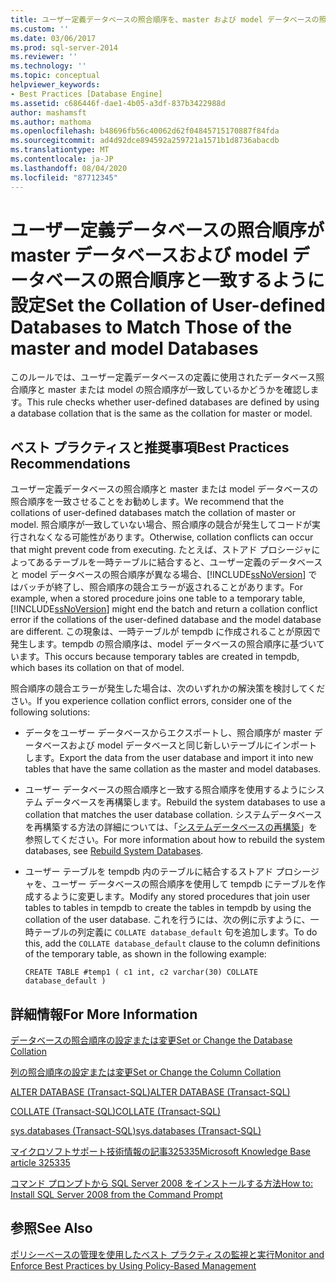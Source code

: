 ```yaml
---
title: ユーザー定義データベースの照合順序を、master および model データベースの照合順序と一致するように設定します。Microsoft Docs
ms.custom: ''
ms.date: 03/06/2017
ms.prod: sql-server-2014
ms.reviewer: ''
ms.technology: ''
ms.topic: conceptual
helpviewer_keywords:
- Best Practices [Database Engine]
ms.assetid: c686446f-dae1-4b05-a3df-837b3422988d
author: mashamsft
ms.author: mathoma
ms.openlocfilehash: b48696fb56c40062d62f04845715170887f84fda
ms.sourcegitcommit: ad4d92dce894592a259721a1571b1d8736abacdb
ms.translationtype: MT
ms.contentlocale: ja-JP
ms.lasthandoff: 08/04/2020
ms.locfileid: "87712345"
---
```

# <a name="set-the-collation-of-user-defined-databases-to-match-those-of-the-master-and-model-databases"></a><span data-ttu-id="d0849-102">ユーザー定義データベースの照合順序が master データベースおよび model データベースの照合順序と一致するように設定</span><span class="sxs-lookup"><span data-stu-id="d0849-102">Set the Collation of User-defined Databases to Match Those of the master and model Databases</span></span>
  <span data-ttu-id="d0849-103">このルールでは、ユーザー定義データベースの定義に使用されたデータベース照合順序と master または model の照合順序が一致しているかどうかを確認します。</span><span class="sxs-lookup"><span data-stu-id="d0849-103">This rule checks whether user-defined databases are defined by using a database collation that is the same as the collation for master or model.</span></span>  
  
## <a name="best-practices-recommendations"></a><span data-ttu-id="d0849-104">ベスト プラクティスと推奨事項</span><span class="sxs-lookup"><span data-stu-id="d0849-104">Best Practices Recommendations</span></span>  
 <span data-ttu-id="d0849-105">ユーザー定義データベースの照合順序と master または model データベースの照合順序を一致させることをお勧めします。</span><span class="sxs-lookup"><span data-stu-id="d0849-105">We recommend that the collations of user-defined databases match the collation of master or model.</span></span> <span data-ttu-id="d0849-106">照合順序が一致していない場合、照合順序の競合が発生してコードが実行されなくなる可能性があります。</span><span class="sxs-lookup"><span data-stu-id="d0849-106">Otherwise, collation conflicts can occur that might prevent code from executing.</span></span> <span data-ttu-id="d0849-107">たとえば、ストアド プロシージャによってあるテーブルを一時テーブルに結合すると、ユーザー定義のデータベースと model データベースの照合順序が異なる場合、[!INCLUDE[ssNoVersion](../includes/ssnoversion-md.md)] ではバッチが終了し、照合順序の競合エラーが返されることがあります。</span><span class="sxs-lookup"><span data-stu-id="d0849-107">For example, when a stored procedure joins one table to a temporary table, [!INCLUDE[ssNoVersion](../includes/ssnoversion-md.md)] might end the batch and return a collation conflict error if the collations of the user-defined database and the model database are different.</span></span> <span data-ttu-id="d0849-108">この現象は、一時テーブルが tempdb に作成されることが原因で発生します。tempdb の照合順序は、model データベースの照合順序に基づいています。</span><span class="sxs-lookup"><span data-stu-id="d0849-108">This occurs because temporary tables are created in tempdb, which bases its collation on that of model.</span></span>  
  
 <span data-ttu-id="d0849-109">照合順序の競合エラーが発生した場合は、次のいずれかの解決策を検討してください。</span><span class="sxs-lookup"><span data-stu-id="d0849-109">If you experience collation conflict errors, consider one of the following solutions:</span></span>  
  
-   <span data-ttu-id="d0849-110">データをユーザー データベースからエクスポートし、照合順序が master データベースおよび model データベースと同じ新しいテーブルにインポートします。</span><span class="sxs-lookup"><span data-stu-id="d0849-110">Export the data from the user database and import it into new tables that have the same collation as the master and model databases.</span></span>  
  
-   <span data-ttu-id="d0849-111">ユーザー データベースの照合順序と一致する照合順序を使用するようにシステム データベースを再構築します。</span><span class="sxs-lookup"><span data-stu-id="d0849-111">Rebuild the system databases to use a collation that matches the user database collation.</span></span> <span data-ttu-id="d0849-112">システムデータベースを再構築する方法の詳細については、「[システムデータベースの再構築](../relational-databases/databases/system-databases.md)」を参照してください。</span><span class="sxs-lookup"><span data-stu-id="d0849-112">For more information about how to rebuild the system databases, see [Rebuild System Databases](../relational-databases/databases/system-databases.md).</span></span>  
  
-   <span data-ttu-id="d0849-113">ユーザー テーブルを tempdb 内のテーブルに結合するストアド プロシージャを、ユーザー データベースの照合順序を使用して tempdb にテーブルを作成するように変更します。</span><span class="sxs-lookup"><span data-stu-id="d0849-113">Modify any stored procedures that join user tables to tables in tempdb to create the tables in tempdb by using the collation of the user database.</span></span> <span data-ttu-id="d0849-114">これを行うには、次の例に示すように、一時テーブルの列定義に `COLLATE database_default` 句を追加します。</span><span class="sxs-lookup"><span data-stu-id="d0849-114">To do this, add the `COLLATE database_default` clause to the column definitions of the temporary table, as shown in the following example:</span></span>  
  
    ```  
    CREATE TABLE #temp1 ( c1 int, c2 varchar(30) COLLATE database_default )  
    ```  
  
## <a name="for-more-information"></a><span data-ttu-id="d0849-115">詳細情報</span><span class="sxs-lookup"><span data-stu-id="d0849-115">For More Information</span></span>  
 [<span data-ttu-id="d0849-116">データベースの照合順序の設定または変更</span><span class="sxs-lookup"><span data-stu-id="d0849-116">Set or Change the Database Collation</span></span>](../relational-databases/collations/set-or-change-the-database-collation.md)  
  
 [<span data-ttu-id="d0849-117">列の照合順序の設定または変更</span><span class="sxs-lookup"><span data-stu-id="d0849-117">Set or Change the Column Collation</span></span>](../relational-databases/collations/set-or-change-the-column-collation.md)  
  
 [<span data-ttu-id="d0849-118">ALTER DATABASE &#40;Transact-SQL&#41;</span><span class="sxs-lookup"><span data-stu-id="d0849-118">ALTER DATABASE &#40;Transact-SQL&#41;</span></span>](/sql/t-sql/statements/alter-database-transact-sql)  
  
 [<span data-ttu-id="d0849-119">COLLATE &#40;Transact-SQL&#41;</span><span class="sxs-lookup"><span data-stu-id="d0849-119">COLLATE &#40;Transact-SQL&#41;</span></span>](/sql/t-sql/statements/collations)  
  
 [<span data-ttu-id="d0849-120">sys.databases &#40;Transact-SQL&#41;</span><span class="sxs-lookup"><span data-stu-id="d0849-120">sys.databases &#40;Transact-SQL&#41;</span></span>](/sql/relational-databases/system-catalog-views/sys-databases-transact-sql)  
  
 [<span data-ttu-id="d0849-121">マイクロソフトサポート技術情報の記事325335</span><span class="sxs-lookup"><span data-stu-id="d0849-121">Microsoft Knowledge Base article 325335</span></span>](https://go.microsoft.com/fwlink/?linkid=117751)  
  
 [<span data-ttu-id="d0849-122">コマンド プロンプトから SQL Server 2008 をインストールする方法</span><span class="sxs-lookup"><span data-stu-id="d0849-122">How to: Install SQL Server 2008 from the Command Prompt</span></span>](https://go.microsoft.com/fwlink/?LinkId=81585)  
  
## <a name="see-also"></a><span data-ttu-id="d0849-123">参照</span><span class="sxs-lookup"><span data-stu-id="d0849-123">See Also</span></span>  
 [<span data-ttu-id="d0849-124">ポリシーベースの管理を使用したベスト プラクティスの監視と実行</span><span class="sxs-lookup"><span data-stu-id="d0849-124">Monitor and Enforce Best Practices by Using Policy-Based Management</span></span>](../relational-databases/policy-based-management/monitor-and-enforce-best-practices-by-using-policy-based-management.md)  
  
  
